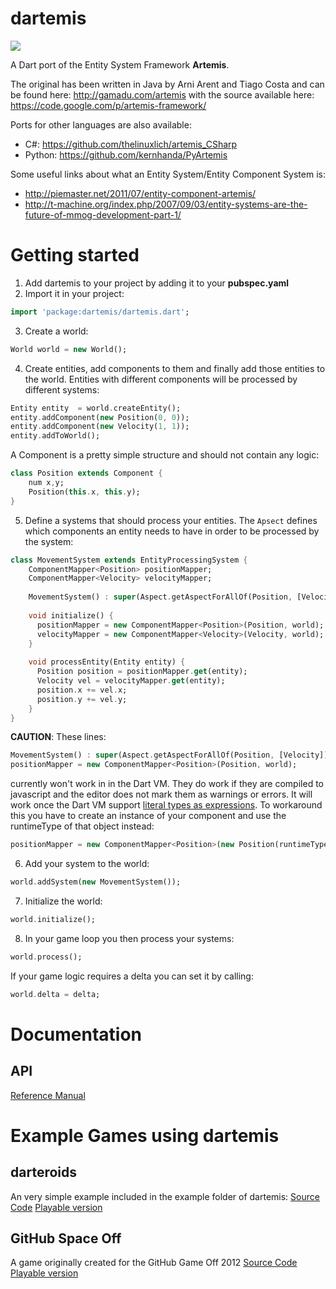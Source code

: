 dartemis
========

[![](https://drone.io/denniskaselow/dartemis/status.png)](https://drone.io/denniskaselow/dartemis/latest)

A Dart port of the Entity System Framework **Artemis**.

The original has been written in Java by Arni Arent and Tiago Costa and can be found here: http://gamadu.com/artemis with the source available here: https://code.google.com/p/artemis-framework/

Ports for other languages are also available:

* C#: https://github.com/thelinuxlich/artemis_CSharp 
* Python: https://github.com/kernhanda/PyArtemis

Some useful links about what an Entity System/Entity Component System is:

* http://piemaster.net/2011/07/entity-component-artemis/
* http://t-machine.org/index.php/2007/09/03/entity-systems-are-the-future-of-mmog-development-part-1/ 

Getting started
===============

1. Add dartemis to your project by adding it to your **pubspec.yaml**
2. Import it in your project:

  ```dart
  import 'package:dartemis/dartemis.dart';
  ```
3. Create a world:

  ```dart
  World world = new World();
  ```
4. Create entities, add components to them and finally add those entities to the world. Entities with different components will be processed by different systems:

  ```dart
  Entity entity  = world.createEntity();
  entity.addComponent(new Position(0, 0));
  entity.addComponent(new Velocity(1, 1));
  entity.addToWorld();
  ```
A Component is a pretty simple structure and should not contain any logic:

  ```dart
  class Position extends Component {
      num x,y;
      Position(this.x, this.y);
  }
  ```
5. Define a systems that should process your entities. The `Apsect` defines which components an entity needs to have in order to be processed by the system:

  ```dart
  class MovementSystem extends EntityProcessingSystem {
      ComponentMapper<Position> positionMapper;
      ComponentMapper<Velocity> velocityMapper;
    
      MovementSystem() : super(Aspect.getAspectForAllOf(Position, [Velocity]));
    
      void initialize() {
        positionMapper = new ComponentMapper<Position>(Position, world);
        velocityMapper = new ComponentMapper<Velocity>(Velocity, world);
      }
    
      void processEntity(Entity entity) {
        Position position = positionMapper.get(entity);
        Velocity vel = velocityMapper.get(entity);  
        position.x += vel.x;
        position.y += vel.y;
      }
  }
  ```
  
  **CAUTION**: These lines:
  ```dart
  MovementSystem() : super(Aspect.getAspectForAllOf(Position, [Velocity]));
  positionMapper = new ComponentMapper<Position>(Position, world);
  ```
  currently won't work in in the Dart VM. They do work if they are compiled to javascript and the editor does not mark them as warnings or errors. It will work once the Dart VM support [literal types as expressions](https://code.google.com/p/dart/issues/detail?id=6282).
  To workaround this you have to create an instance of your component and use the runtimeType of that object instead:
  ```dart
  positionMapper = new ComponentMapper<Position>(new Position(runtimeType, world);
  ```
  
6. Add your system to the world:
  ```dart  
  world.addSystem(new MovementSystem());
  ```

7. Initialize the world:
  ```dart
  world.initialize();
  ```

8. In your game loop you then process your systems:
  ```dart
  world.process();
  ```
  If your game logic requires a delta you can set it by calling:
  ```dart
  world.delta = delta;
  ```

Documentation
=============
API
---
[Reference Manual](http://denniskaselow.github.com/dartemis/docs/dartemis.html)

Example Games using dartemis
============================
darteroids
----------
An very simple example included in the example folder of dartemis:
[Source Code](https://github.com/denniskaselow/dartemis/tree/master/example/web)
[Playable version](http://denniskaselow.github.com/dartemis/example/darteroids/darteroids.html)

GitHub Space Off
----------------
A game originally created for the GitHub Game Off 2012
[Source Code](https://github.com/denniskaselow/game-off-2012)
[Playable version](http://denniskaselow.github.com/game-off-2012/)
